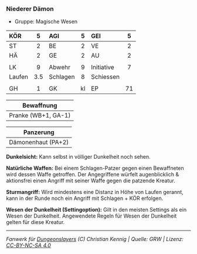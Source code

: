 ### Niederer Dämon

- Gruppe: Magische Wesen

| KÖR    |  5  | AGI      |  5  | GEI        |  5  |
| :----- | :-: | :------- | :-: | :--------- | :-: |
| ST     |  2  | BE       |  2  | VE         |  2  |
| HÄ     |  2  | GE       |  2  | AU         |  2  |
|        |     |          |     |            |     |
| LK     |  9  | Abwehr   |  9  | Initiative |  7  |
| Laufen | 3.5 | Schlagen |  8  | Schiessen  |     |
|        |     |          |     |            |     |
| GH     |  1  | GK       | kl  | EP         | 71  |

|     Bewaffnung      |
| :-----------------: |
| Pranke (WB+1, GA-1) |

|     Panzerung      |
| :----------------: |
| Dämonenhaut (PA+2) |

**Dunkelsicht:** Kann selbst in völliger Dunkelheit noch sehen.

**Natürliche Waffen:** Bei einem Schlagen-Patzer gegen einen Bewaffneten wird dessen Waffe getroffen. Der Angegriffene würfelt augenblicklich & aktionsfrei einen Angriff mit seiner Waffe gegen die patzende Kreatur.

**Sturmangriff:** Wird mindestens eine Distanz in Höhe von Laufen gerannt, kann in der Runde noch ein Angriff mit Schlagen + KÖR erfolgen.

**Wesen der Dunkelheit (Settingoption):** Gilt in den meisten Settings als ein Wesen der Dunkelheit. Angewendete Regeln für Wesen der Dunkelheit gelten für diese Kreatur.

---

_Fanwerk für [Dungeonslayers](https://www.dungeonslayers.net/) (C) Christian Kennig | Quelle: GRW | Lizenz: [CC-BY-NC-SA 4.0](https://creativecommons.org/licenses/by-nc-sa/4.0/deed.de)_
